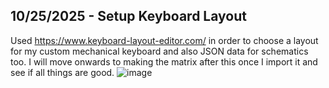 <!--
  ===================    !!READ THIS NOTICE!!   ====================
  DO NOT edit this file manually. Your changes WILL BE OVERWRITTEN!
  This journal is auto generated and updated by Hack Club Blueprint.
  To edit this file, please edit your journal entries on Blueprint.
  ==================================================================
-->

## 10/25/2025 - Setup Keyboard Layout  

Used https://www.keyboard-layout-editor.com/ in order to choose a layout for my custom mechanical keyboard and also JSON data for schematics too. I will move onwards to making the matrix after this once I import it and see if all things are good.
![image](https://blueprint.hackclub.com/user-attachments/blobs/proxy/eyJfcmFpbHMiOnsiZGF0YSI6NTQ2OCwicHVyIjoiYmxvYl9pZCJ9fQ==--ee057b7edff042b4883cd703843c5454f1028996/image.png)
  

